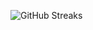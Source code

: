 ![GitHub Streaks](https://github-streaks-mqc9.onrender.com/streak/happilli/image?theme=midnight&cache_bust=1742848296)
